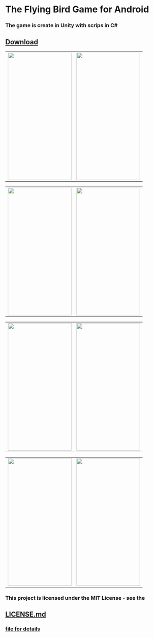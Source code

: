 # The Flying Bird Game for Android
<h3>The game is create in Unity with scrips in C#</h3>
<h2><a href="https://github.com/BlueButterflies/TheFlyingBirdGame/files/11128765/TheFlyingBirdGame.zip">
    Download
  </a></h2>
<table>
  <tr>
    <td>
  <img src="https://user-images.githubusercontent.com/52591976/197787658-18f253f7-8ea0-4c17-b825-b6e1d17f5bc8.png" width="200" height="400">
    </td>
    <td>
  <img src="https://user-images.githubusercontent.com/52591976/197787665-ca4fd34c-255b-4197-a448-5da6baa28568.png" width="200" height="400">
    </td>
</tr>
</table>  

<table>
  <tr>
    <td>
  <img src="https://user-images.githubusercontent.com/52591976/197787844-23f132e4-c937-49b8-83d6-7cd24ac4fd30.png" width="200" height="400">
    </td>
    <td>
  <img src="https://user-images.githubusercontent.com/52591976/197787847-95fb3de2-c018-4c0a-ac1d-40b9e3a8df9c.png" width="200" height="400">
    </td>
</tr>
</table> 

<table>
  <tr>
    <td>
  <img src="https://user-images.githubusercontent.com/52591976/197788085-b19321f6-d033-4e29-ae8e-59772ee9fd5d.png" width="200" height="400">
    </td>
    <td>
  <img src="https://user-images.githubusercontent.com/52591976/197788092-d250520d-9393-4823-b66b-1b1d235163ef.png" width="200" height="400">
    </td>
</tr>
</table> 

<table>
  <tr>
    <td>
  <img src="https://user-images.githubusercontent.com/52591976/197788279-7e888b0e-cb0d-41c4-8ea3-6d7e38e48766.png" width="200" height="400">
    </td>
    <td>
  <img src="https://user-images.githubusercontent.com/52591976/197788285-58ea7f4c-91cf-4611-94de-b0d78773057f.png" width="200" height="400">
    </td>
</tr>
</table> 

<p>
  <h3> This project is licensed under the MIT License - see the</h3>
  <h2><a href="https://github.com/BlueButterflies/TheFlyingBirdGame/blob/main/LICENSE">LICENSE.md</h2> <h3>file for details </h3>
  </p>
